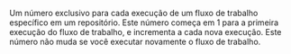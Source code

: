Um número exclusivo para cada execução de um fluxo de trabalho específico em um repositório. Este número começa em 1 para a primeira execução do fluxo de trabalho, e incrementa a cada nova execução. Este número não muda se você executar novamente o fluxo de trabalho.
